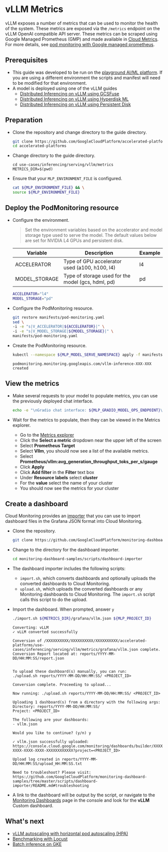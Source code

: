 # vLLM Metrics

vLLM exposes a number of metrics that can be used to monitor the health of the system. These metrics are exposed via the `/metrics` endpoint on the vLLM OpenAI compatible API server. These metrics can be scraped using Google Managed Prometheus (GMP) and made available in [Cloud Metrics](https://console.cloud.google.com/monitoring/metrics-explorer). For more details, see [pod monitoring with Google managed prometheus](https://cloud.google.com/stackdriver/docs/managed-prometheus/setup-managed#gmp-pod-monitoring).

## Prerequisites

- This guide was developed to be run on the [playground AI/ML platform](/platforms/gke-aiml/playground/README.md). If you are using a different environment the scripts and manifest will need to be modified for that environment.
- A model is deployed using one of the vLLM guides
  - [Distributed Inferencing on vLLM using GCSFuse](/use-cases/inferencing/serving/vllm/gcsfuse/README.md)
  - [Distributed Inferencing on vLLM using Hyperdisk ML](/use-cases/inferencing/serving/vllm/hyperdisk-ml/README.md)
  - [Distributed Inferencing on vLLM using Persistent Disk](/use-cases/inferencing/serving/vllm/persistent-disk/README.md)

## Preparation

- Clone the repository and change directory to the guide directory.

  ```sh
  git clone https://github.com/GoogleCloudPlatform/accelerated-platforms && \
  cd accelerated-platforms
  ```

- Change directory to the guide directory.

  ```
  cd use-cases/inferencing/serving/vllm/metrics
  METRICS_DIR=$(pwd)
  ```

- Ensure that your `MLP_ENVIRONMENT_FILE` is configured.

  ```sh
  cat ${MLP_ENVIRONMENT_FILE} && \
  source ${MLP_ENVIRONMENT_FILE}
  ```

## Deploy the PodMonitoring resource

- Configure the environment.

  > Set the environment variables based on the accelerator and model storage type used to serve the model.
  > The default values below are set for NVIDIA L4 GPUs and persistent disk.

  | Variable      | Description                                        | Example |
  | ------------- | -------------------------------------------------- | ------- |
  | ACCELERATOR   | Type of GPU accelerator used (a100, h100, l4)      | l4      |
  | MODEL_STORAGE | Type of storage used for the model (gcs, hdml, pd) | pd      |

  ```sh
  ACCELERATOR="l4"
  MODEL_STORAGE="pd"
  ```

- Configure the PodMonitoring resource.

  ```sh
  git restore manifests/pod-monitoring.yaml
  sed \
  -i -e "s|V_ACCELERATOR|${ACCELERATOR}|" \
  -i -e "s|V_MODEL_STORAGE|${MODEL_STORAGE}|" \
  manifests/pod-monitoring.yaml
  ```

- Create the PodMonitoring resource.

  ```sh
  kubectl --namespace ${MLP_MODEL_SERVE_NAMESPACE} apply -f manifests/pod-monitoring.yaml
  ```

  ```
  podmonitoring.monitoring.googleapis.com/vllm-inference-XXX-XXX created
  ```

## View the metrics

- Make several requests to your model to populate metrics, you can use the previously deployed chat interface.

  ```sh
  echo -e "\nGradio chat interface: ${MLP_GRADIO_MODEL_OPS_ENDPOINT}\n"
  ```

- Wait for the metrics to populate, then they can be viewed in the Metrics explorer.

  - Go to the [Metrics explorer](https://console.cloud.google.com/monitoring/metrics-explorer)
  - Click the **Select a metric** dropdown near the upper left of the screen
  - Select **Prometheus Target**
  - Select **Vllm**, you should now see a list of the available metrics.
  - Select **Prometheus/vllm:avg_generation_throughput_toks_per_s/gauge**
  - Click **Apply**
  - Click **Add filter** in the **Filter** text box
  - Under **Resource labels** select **cluster**
  - For the **value** select the name of your cluster
  - You should now see the metrics for your cluster

## Create a dashboard

Cloud Monitoring provides an [importer](https://cloud.google.com/monitoring/dashboards/import-grafana-dashboards) that you can use to import dashboard files in the Grafana JSON format into Cloud Monitoring.

- Clone the repository.

  ```sh
  git clone https://github.com/GoogleCloudPlatform/monitoring-dashboard-samples
  ```

- Change to the directory for the dashboard importer.

  ```sh
  cd monitoring-dashboard-samples/scripts/dashboard-importer
  ```

- The dashboard importer includes the following scripts:

  - `import.sh`, which converts dashboards and optionally uploads the converted dashboards to Cloud Monitoring.
  - `upload.sh`, which uploads the converted dashboards or any Monitoring dashboards to Cloud Monitoring. The `import.sh` script calls this script to do the upload.

- Import the dashboard. When prompted, answer `y`

  ```sh
  ./import.sh ${METRICS_DIR}/grafana/vllm.json ${MLP_PROJECT_ID}
  ```

  ```
  Converting: vLLM
  ✓ vLLM converted successfully

  Conversion of /XXXXXXXXXX/XXXXXXXXXX/XXXXXXXXXX/accelerated-platforms/use-cases/inferencing/serving/vllm/metrics/grafana/vllm.json complete. Conversion Report located at: reports/YYYY-MM-DD/HH:MM:SS/report.json


  To upload these dashboard(s) manually, you can run:
  ./upload.sh reports/YYYY-MM-DD/HH:MM:SS/ <PROJECT_ID>

  Conversion complete. Proceeding to upload...

  Now running: ./upload.sh reports/YYYY-MM-DD/HH:MM:SS/ <PROJECT_ID>

  Uploading 1 dashboard(s) from a directory with the following args:
  Directory: reports/YYYY-MM-DD/HH:MM:SS/
  Project: <PROJECT_ID>

  The following are your dashboards:
  - vllm.json

  Would you like to continue? (y/n) y
  ```

  ```
  ✓ vllm.json successfully uploaded:
  https://console.cloud.google.com/monitoring/dashboards/builder/XXXXXXXX-XXXX-XXXX-XXXX-XXXXXXXXXXXX?project=<PROJECT_ID>

  Upload log created in reports/YYYY-MM-DD/HH:MM:SS/upload_HH:MM:SS.txt

  Need to troubleshoot? Please visit:
  https://github.com/GoogleCloudPlatform/monitoring-dashboard-samples/tree/master/scripts/dashboard-importer/README.md#troubleshooting
  ```

- A link to the dashboard will be output by the script, or navigate to the [Monitoring Dashboards](https://console.cloud.google.com/monitoring/dashboards) page in the console and look for the **vLLM** Custom dashboard.

## What's next

- [vLLM autoscaling with horizontal pod autoscaling (HPA)](/use-cases/inferencing/serving/vllm/autoscaling/README.md)
- [Benchmarking with Locust](/use-cases/inferencing/benchmark/README.md)
- [Batch inference on GKE](/use-cases/inferencing/batch-inference/README.md)
